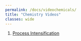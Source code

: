 ```yaml
---
permalink: /docs/videochemicals/
title: "Chemistry Videos"
classes: wide
---
```


1. [Process Intensification](https://www.epicmodularprocess.com/blog/what-is-process-intensification)


